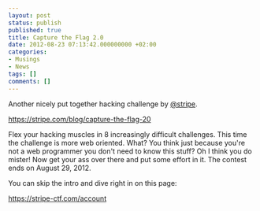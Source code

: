 ```yaml
---
layout: post
status: publish
published: true
title: Capture the Flag 2.0
date: 2012-08-23 07:13:42.000000000 +02:00
categories:
- Musings
- News
tags: []
comments: []
---
```

Another nicely put together hacking challenge by <a href="http://twitter.com/stripe">@stripe</a>.

<a href="https://stripe.com/blog/capture-the-flag-20">https://stripe.com/blog/capture-the-flag-20</a>

Flex your hacking muscles in 8 increasingly difficult challenges. This time the challenge is more web oriented. What? You think just because you're not a web programmer you don't need to know this stuff? Oh I think you do mister! Now get your ass over there and put some effort in it. The contest ends on August 29, 2012.

You can skip the intro and dive right in on this page:

<a href="https://stripe-ctf.com/account">https://stripe-ctf.com/account</a>
